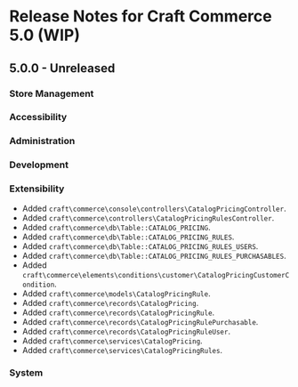 # Release Notes for Craft Commerce 5.0 (WIP)

## 5.0.0 - Unreleased

### Store Management

### Accessibility

### Administration

### Development

### Extensibility
- Added `craft\commerce\console\controllers\CatalogPricingController`.
- Added `craft\commerce\controllers\CatalogPricingRulesController`.
- Added `craft\commerce\db\Table::CATALOG_PRICING`.
- Added `craft\commerce\db\Table::CATALOG_PRICING_RULES`.
- Added `craft\commerce\db\Table::CATALOG_PRICING_RULES_USERS`.
- Added `craft\commerce\db\Table::CATALOG_PRICING_RULES_PURCHASABLES`.
- Added `craft\commerce\elements\conditions\customer\CatalogPricingCustomerCondition`.
- Added `craft\commerce\models\CatalogPricingRule`.
- Added `craft\commerce\records\CatalogPricing`.
- Added `craft\commerce\records\CatalogPricingRule`.
- Added `craft\commerce\records\CatalogPricingRulePurchasable`.
- Added `craft\commerce\records\CatalogPricingRuleUser`.
- Added `craft\commerce\services\CatalogPricing`.
- Added `craft\commerce\services\CatalogPricingRules`.

### System